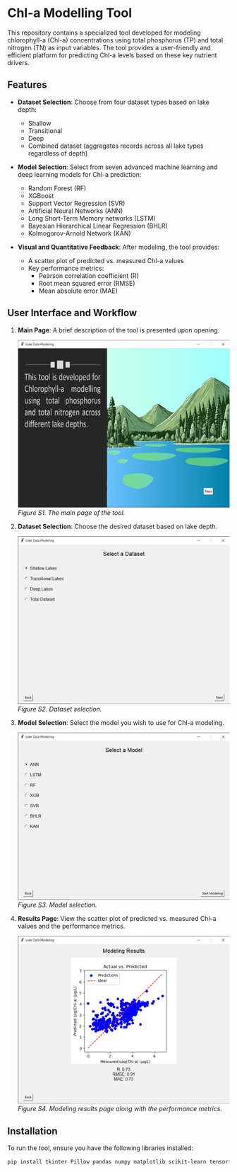 # Chl-a Modelling Tool

This repository contains a specialized tool developed for modeling chlorophyll-a (Chl-a) concentrations using total phosphorus (TP) and total nitrogen (TN) as input variables. The tool provides a user-friendly and efficient platform for predicting Chl-a levels based on these key nutrient drivers.

## Features

- **Dataset Selection**: Choose from four dataset types based on lake depth:
  - Shallow
  - Transitional
  - Deep
  - Combined dataset (aggregates records across all lake types regardless of depth)

- **Model Selection**: Select from seven advanced machine learning and deep learning models for Chl-a prediction:
  - Random Forest (RF)
  - XGBoost
  - Support Vector Regression (SVR)
  - Artificial Neural Networks (ANN)
  - Long Short-Term Memory networks (LSTM)
  - Bayesian Hierarchical Linear Regression (BHLR)
  - Kolmogorov-Arnold Network (KAN)

- **Visual and Quantitative Feedback**: After modeling, the tool provides:
  - A scatter plot of predicted vs. measured Chl-a values
  - Key performance metrics:
    - Pearson correlation coefficient (R)
    - Root mean squared error (RMSE)
    - Mean absolute error (MAE)

## User Interface and Workflow

1. **Main Page**: A brief description of the tool is presented upon opening.

   ![Main Page](images/UserInterface.png)  
   *Figure S1. The main page of the tool.*

2. **Dataset Selection**: Choose the desired dataset based on lake depth.

   ![Dataset Selection](images/DatasetSelection.png)  
   *Figure S2. Dataset selection.*

3. **Model Selection**: Select the model you wish to use for Chl-a modeling.

   ![Model Selection](images/ModelSelection.png)  
   *Figure S3. Model selection.*

4. **Results Page**: View the scatter plot of predicted vs. measured Chl-a values and the performance metrics.

   ![Results Page](images/ResultsPresentation.png)  
   *Figure S4. Modeling results page along with the performance metrics.*

## Installation

To run the tool, ensure you have the following libraries installed:

```bash
pip install tkinter Pillow pandas numpy matplotlib scikit-learn tensorflow KAN statsmodels torch pymc seaborn
